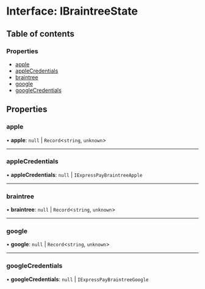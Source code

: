# Interface: IBraintreeState

## Table of contents

### Properties

- [apple](IBraintreeState.md#apple)
- [appleCredentials](IBraintreeState.md#applecredentials)
- [braintree](IBraintreeState.md#braintree)
- [google](IBraintreeState.md#google)
- [googleCredentials](IBraintreeState.md#googlecredentials)

## Properties

### apple

• **apple**: ``null`` \| `Record`<`string`, `unknown`\>

___

### appleCredentials

• **appleCredentials**: ``null`` \| `IExpressPayBraintreeApple`

___

### braintree

• **braintree**: ``null`` \| `Record`<`string`, `unknown`\>

___

### google

• **google**: ``null`` \| `Record`<`string`, `unknown`\>

___

### googleCredentials

• **googleCredentials**: ``null`` \| `IExpressPayBraintreeGoogle`
